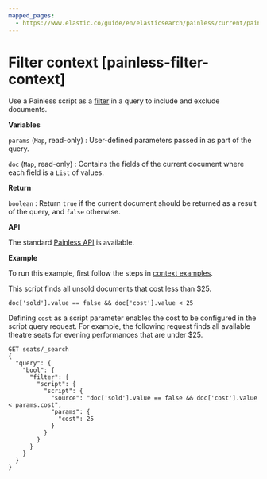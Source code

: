```yaml
---
mapped_pages:
  - https://www.elastic.co/guide/en/elasticsearch/painless/current/painless-filter-context.html
---
```


# Filter context [painless-filter-context]

Use a Painless script as a [filter](/reference/query-languages/query-dsl/query-dsl-script-query.md) in a query to include and exclude documents.

**Variables**

`params` (`Map`, read-only)
:   User-defined parameters passed in as part of the query.

`doc` (`Map`, read-only)
:   Contains the fields of the current document where each field is a `List` of values.

**Return**

`boolean`
:   Return `true` if the current document should be returned as a result of the query, and `false` otherwise.

**API**

The standard [Painless API](https://www.elastic.co/guide/en/elasticsearch/painless/current/painless-api-reference-shared.html) is available.

**Example**

To run this example, first follow the steps in [context examples](/reference/scripting-languages/painless/painless-context-examples.md).

This script finds all unsold documents that cost less than $25.

```painless
doc['sold'].value == false && doc['cost'].value < 25
```

Defining `cost` as a script parameter enables the cost to be configured in the script query request. For example, the following request finds all available theatre seats for evening performances that are under $25.

```console
GET seats/_search
{
  "query": {
    "bool": {
      "filter": {
        "script": {
          "script": {
            "source": "doc['sold'].value == false && doc['cost'].value < params.cost",
            "params": {
              "cost": 25
            }
          }
        }
      }
    }
  }
}
```

